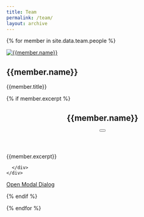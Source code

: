 ```yaml
---
title: Team
permalink: /team/
layout: archive
---
```



<div class="grid__wrapper">

{% for member in site.data.team.people %}



<div class="feature__item" >

<div class="archive__item" style="flex-direction: row">

<div class="archive__item-teaser" style="width: 200px">

<a href="{{ member.url }}"> <img src="{{member.image_path}}" alt="{{member.name}}"> </a>

</div>


<div class="archive__item-body" style="flex-direction: row">

<h2 class="archive__item-title">{{member.name}}</h2>

<p>{{member.title}}</p>


<div class="archive__item-excerpt">

{% if member.excerpt %}

<div class="modal micromodal-slide" id="modal-{{member.id}}" aria-hidden="true">
  <div class="modal__overlay" tabindex="-1" data-micromodal-close>
    <div class="modal__container" role="dialog" aria-modal="true" aria-labelledby="modal-{{member.id}}-title">
      <header class="modal__header">
        <h2 class="modal__title">
          {{member.name}}
        </h2>
        <button class="modal__close" aria-label="Close modal" data-micromodal-close></button>
      </header>
      <div class="modal-content-content">
        <div class="modal__content">
          {{member.excerpt}}
        </div>

      </div>
    </div>

  </div>
</div>

<a data-micromodal-trigger="modal-{{member.id}}" href='javascript:void(0);' class="btn btn--primary">Open Modal Dialog</a>


{% endif %}

</div>

</div>


</div>

</div>



{% endfor %}

</div>






